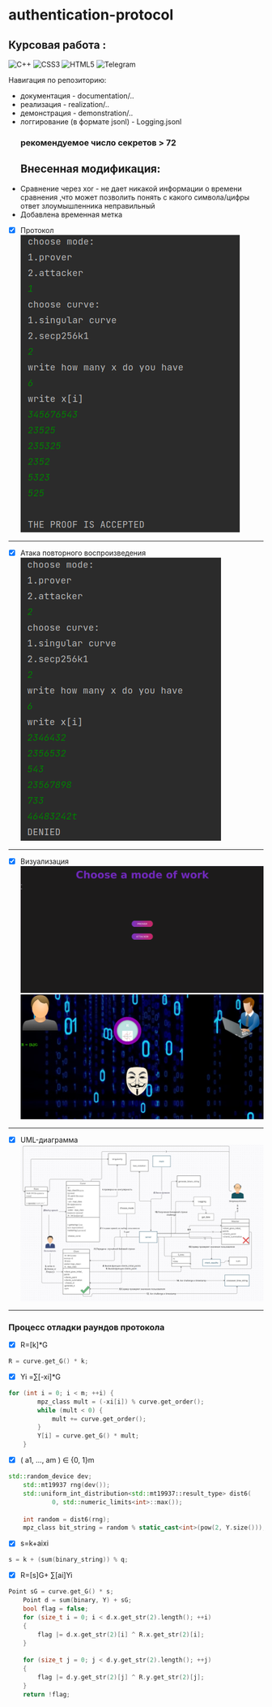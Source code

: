 # authentication-protocol

<h2>Курсовая работа : </h2>

![C++](https://img.shields.io/badge/c++-%2300599C.svg?style=for-the-badge&logo=c%2B%2B&logoColor=white)
![CSS3](https://img.shields.io/badge/css3-%231572B6.svg?style=for-the-badge&logo=css3&logoColor=white)
![HTML5](https://img.shields.io/badge/html5-%23E34F26.svg?style=for-the-badge&logo=html5&logoColor=white)
<img alt="Telegram" src="https://img.shields.io/badge/nikitosk_a-2CA5E0?style=for-the-badge&logo=telegram&logoColor=white" />

[//]: # (<img alt="lines"src="https://img.shields.io/tokei/lines/github/88888812/authentication-protocol"/>)
Навигация по репозиторию:

* документация - documentation/..  </br>
* реализация - realization/..   </br>
* демонстрация - demonstration/..   </br>
* логгирование (в формате jsonl) - Logging.jsonl   </br>
  <h3> рекомендуемое число секретов > 72 </h3>
  <h2>Внесенная модификация: </h2>
* Сравнение через xor - не дает никакой информации о времени сравнения ,что может позволить понять с какого
  символа/цифры ответ злоумышленника неправильный
* Добавлена временная метка

- [x] Протокол <br/>
  ![output](demonstration/pic/prover1.png)

---

- [x] Атака повторного воспроизведения  <br/>
  ![attacker](demonstration/pic/attacker2.png)

---

- [x] Визуализация  <br/>
  ![main page](demonstration/pic/main.png)
  ![prover](demonstration/pic/visual.png)
  <br/>

---

- [x] UML-диаграмма  <br/>
  ![prover](demonstration/pic/uml_last.jpg)
  <br/>

---
<h3>Процесс отладки раундов протокола</h3>

- [x] R=[k]*G <br/>

```c++
R = curve.get_G() * k;
```

- [x] Yi =∑[-xi]*G <br/>

```c++
for (int i = 0; i < m; ++i) {
        mpz_class mult = (-xi[i]) % curve.get_order();
        while (mult < 0) {
            mult += curve.get_order();
        }
        Y[i] = curve.get_G() * mult;
    }
```

- [x] ( a1, ..., am ) ∈ {0, 1}m<br/>

```c++
std::random_device dev;
    std::mt19937 rng(dev());
    std::uniform_int_distribution<std::mt19937::result_type> dist6(
            0, std::numeric_limits<int>::max());

    int random = dist6(rng);
    mpz_class bit_string = random % static_cast<int>(pow(2, Y.size())); //длины m
```

- [x] s=k+aixi <br/>

```c++
s = k + (sum(binary_string)) % q;
```

- [x] R=[s]G+ ∑[ai]Yi

```c++
Point sG = curve.get_G() * s;
    Point d = sum(binary, Y) + sG;
    bool flag = false;
    for (size_t i = 0; i < d.x.get_str(2).length(); ++i) 
    { 
        flag |= d.x.get_str(2)[i] ^ R.x.get_str(2)[i]; 
    }

    for (size_t j = 0; j < d.y.get_str(2).length(); ++j) 
    {
        flag |= d.y.get_str(2)[j] ^ R.y.get_str(2)[j]; 
    }
    return !flag;
```
